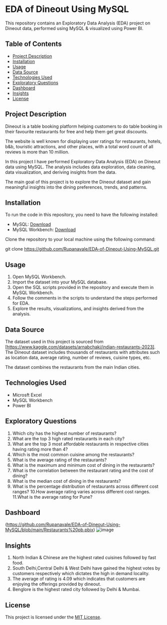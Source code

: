 # EDA of Dineout Using MySQL

This repository contains an Exploratory Data Analysis (EDA) project on Dineout data, performed using MySQL & visualized using Power BI.

## Table of Contents

- [Project Description](#project-description)
- [Installation](#installation)
- [Usage](#usage)
- [Data Source](#data-source)
- [Technologies Used](#technologies-used)
- [Exploratory Questions](#exploratory-questions)
- [Dashboard](#dashboard)
- [Insights](#insights)
- [License](#license)

## Project Description

Dineout is a table booking platform helping customers to do table booking in their favourite restaurants for free and help them get great discounts.

The website is well known for displaying user ratings for restaurants, hotels, b&b, touristic attractions, and other places, with a total word count of all reviews is more than 10 million.

In this project I have performed Exploratory Data Analysis (EDA) on Dineout data using MySQL. The analysis includes data exploration, data cleaning, data visualization, and deriving insights from the data.

The main goal of this project is to explore the Dineout dataset and gain meaningful insights into the dining preferences, trends, and patterns.

## Installation

To run the code in this repository, you need to have the following installed:

- MySQL: [Download](https://www.mysql.com/downloads/)
- MySQL Workbench: [Download](https://www.mysql.com/products/workbench/)

Clone the repository to your local machine using the following command:

git clone https://github.com/Rupanavale/EDA-of-Dineout-Using-MySQL.git


## Usage

1. Open MySQL Workbench.
2. Import the dataset into your MySQL database.
3. Open the SQL scripts provided in the repository and execute them in MySQL Workbench.
4. Follow the comments in the scripts to understand the steps performed for EDA.
5. Explore the results, visualizations, and insights derived from the analysis.

## Data Source

The dataset used in this project is sourced from [https://www.kaggle.com/datasets/arnabchaki/indian-restaurants-2023]. The Dineout dataset includes thousands of restaurants with attributes such as location data, average rating, number of reviews, cuisine types, etc.

The dataset combines the restaurants from the main Indian cities.

## Technologies Used

- Microsft Excel
- MySQL Workbench
- Power BI

## Exploratory Questions
1. Which city has the highest number of restaurants?
2. What are the top 3 high rated restaurants in each city?
3. What are the top 3 most affordable restaurants in respective cities having rating more than 4?
4. Which is the most common cuisine among the restaurants?
5. What is the average rating of the restaurants?
6. What is the maximum and minimum cost of dining in the restaurants?
7. What is the correlation between the restaurant rating and the cost of dining?
8. What is the median cost of dining in the restaurants?
9. What is the percentage distribution of restaurants across different cost ranges?
10.How average rating varies across different cost ranges.
11.What is the average rating for Pune?

## Dashboard
(https://github.com/Rupanavale/EDA-of-Dineout-Using-MySQL/blob/main/Restaurants%20pb.pbix)
![image](https://github.com/Rupanavale/EDA-of-Dineout-Using-MySQL/assets/109949193/16aabcc4-0d02-4e65-9d68-3b05dd656d10)

## Insights
1. North Indian & Chinese are the highest rated cuisines followed by fast food.
2. South Delhi,Central Delhi & West Delhi have gained the highest votes by customers respectively which dictates the high in demand locality.
3. The average of rating is 4.09 which indicates that customers are enjoying the offerings provided by dineout.
4. Benglore is the highest rated city followed by Delhi & Mumbai.

## License

This project is licensed under the [MIT License](LICENSE).
